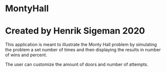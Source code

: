 # MontyHall
# Created by Henrik Sigeman 2020

This application is meant to illustrate the Monty Hall problem by simulating the problem a set number of times and then displaying the results in number of wins
and percent.

The user can customize the amount of doors and number of attempts.
